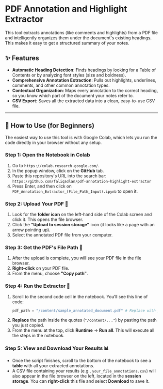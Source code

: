 # PDF Annotation and Highlight Extractor

This tool extracts annotations (like comments and highlights) from a PDF file and intelligently organizes them under the document's existing headings. This makes it easy to get a structured summary of your notes.

## ✨ Features

  * **Automatic Heading Detection**: Finds headings by looking for a Table of Contents or by analyzing font styles (size and boldness).
  * **Comprehensive Annotation Extraction**: Pulls out highlights, underlines, comments, and other common annotation types.
  * **Contextual Organization**: Maps every annotation to the correct heading, so you know which part of the document your notes refer to.
  * **CSV Export**: Saves all the extracted data into a clean, easy-to-use CSV file.

-----

## 📝 How to Use (for Beginners)

The easiest way to use this tool is with Google Colab, which lets you run the code directly in your browser without any setup.

### Step 1: Open the Notebook in Colab

1.  Go to `https://colab.research.google.com/`.
2.  In the popup window, click on the **GitHub** tab.
3.  Paste this repository's URL into the search bar: `https://github.com/faliqadlan/pdf-annotation-highlight-extractor`
4.  Press Enter, and then click on `PDF_Annotation_Extractor_(File_Path_Input).ipynb` to open it.

### Step 2: Upload Your PDF 📂

1.  Look for the **folder icon** on the left-hand side of the Colab screen and click it. This opens the file browser.
2.  Click the **"Upload to session storage"** icon (it looks like a page with an arrow pointing up).
3.  Select the annotated PDF file from your computer.

### Step 3: Get the PDF's File Path 🔗

1.  After the upload is complete, you will see your PDF file in the file browser.
2.  **Right-click** on your PDF file.
3.  From the menu, choose **"Copy path"**.

### Step 4: Run the Extractor 🚀

1.  Scroll to the second code cell in the notebook. You'll see this line of code:
    ```python
    pdf_path = "/content/sample_annotated_document.pdf" # Replace with your file's path
    ```
2.  **Replace** the path inside the quotes (`"/content/..."`) by pasting the path you just copied.
3.  From the menu at the top, click **Runtime** -\> **Run all**. This will execute all the steps in the notebook.

### Step 5: View and Download Your Results 📊

  * Once the script finishes, scroll to the bottom of the notebook to see a **table** with all your extracted annotations.
  * A CSV file containing your results (e.g., `your_file_annotations.csv`) will also appear in the file browser on the left, located in the **session storage**. You can **right-click** this file and select **Download** to save it.
